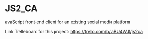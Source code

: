 # JS2_CA
avaScript front-end client for an existing social media platform

Link Trelleboard for this project: 
https://trello.com/b/laBU4WJf/js2ca

